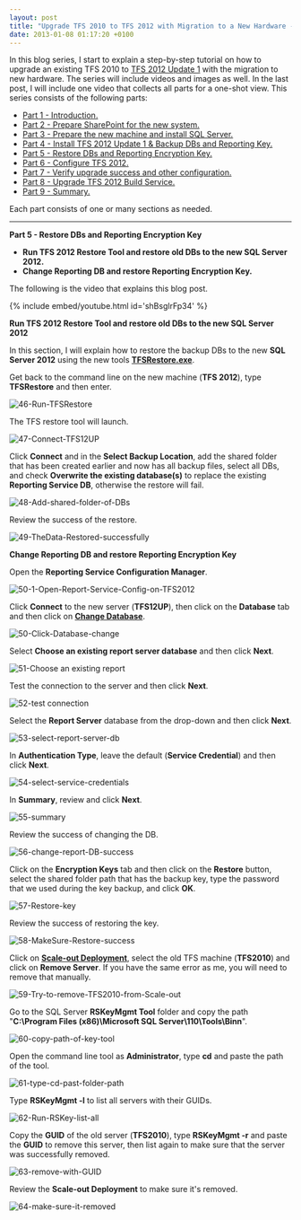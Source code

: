 ```yaml
---
layout: post
title: "Upgrade TFS 2010 to TFS 2012 with Migration to a New Hardware - Part 5: Restore DBs and Reporting Encryption Key"
date: 2013-01-08 01:17:20 +0100
---
```


In this blog series, I start to explain a step-by-step tutorial on how to upgrade an existing TFS 2010 to [TFS 2012 Update 1](http://msdn.microsoft.com/en-us/vstudio/ff637362.aspx) with the migration to new hardware. The series will include videos and images as well. In the last post, I will include one video that collects all parts for a one-shot view. This series consists of the following parts:

- [Part 1 - Introduction.](https://mohamedradwan-devops.github.io/posts/upgrade-tfs-2010-to-tfs-2012-with-migration-to-a-new-hardware-series/ "Part 1 - Introduction.")
- [Part 2 - Prepare SharePoint for the new system.](https://mohamedradwan-devops.github.io/posts/upgrade-tfs-2010-to-tfs-2012-with-migration-to-a-new-hardware-part-2-prepare-sharepoint-for-the-new-system/ "Part 2 - Prepare SharePoint for the new system.")
- [Part 3 - Prepare the new machine and install SQL Server.](https://mohamedradwan-devops.github.io/posts/upgrade-tfs-2010-to-tfs-2012-with-migration-to-a-new-hardware-part-3-prepare-the-new-machine-and-install-sql-server/ "Part 3 - Prepare the new machine and install SQL Server.")
- [Part 4 - Install TFS 2012 Update 1 & Backup DBs and Reporting Key.](https://mohamedradwan-devops.github.io/posts/upgrade-tfs-2010-to-tfs-2012-with-migration-to-a-new-hardware-part-4-install-tfs-2012-update-1-backup-dbs-and-reporting-key/ "Part 4 - Install TFS 2012 Update 1 & Backup DBs and Reporting Key.")
- [Part 5 - Restore DBs and Reporting Encryption Key.](https://mohamedradwan-devops.github.io/posts/upgrade-tfs-2010-to-tfs-2012-with-migration-to-a-new-hardware-part-5-restore-dbs-and-reporting-encryption-key/ "Part 5 - Restore DBs and Reporting Encryption Key.")
- [Part 6 - Configure TFS 2012.](https://mohamedradwan-devops.github.io/posts/upgrade-tfs-2010-to-tfs-2012-with-migration-to-a-new-hardware-part-6-configure-tfs-2012/ "Part 6 - Configure TFS 2012.")
- [Part 7 - Verify upgrade success and other configuration.](https://mohamedradwan-devops.github.io/posts/upgrade-tfs-2010-to-tfs-2012-with-migration-to-a-new-hardware-part-7-verify-upgrade-success-and-other-configuration/ "Part 7 - Verify upgrade success and other configuration.")
- [Part 8 - Upgrade TFS 2012 Build Service.](https://mohamedradwan-devops.github.io/posts/upgrade-tfs-2010-to-tfs-2012-with-migration-to-a-new-hardware-part-8-upgrade-tfs-2012-build-service/ "Part 8 - Upgrade TFS 2012 Build Service.")
- [Part 9 - Summary.](https://mohamedradwan-devops.github.io/posts/upgrade-tfs-2010-to-tfs-2012-with-migration-to-a-new-hardware-part-9-summary/ "Part 9 - Summary.")

Each part consists of one or many sections as needed.

---

**Part 5 - Restore DBs and Reporting Encryption Key**

- **Run TFS 2012 Restore Tool and restore old DBs to the new SQL Server 2012.**
- **Change Reporting DB and restore Reporting Encryption Key.**

The following is the video that explains this blog post.

{% include embed/youtube.html id='shBsglrFp34' %}


**Run TFS 2012 Restore Tool and restore old DBs to the new SQL Server 2012**

In this section, I will explain how to restore the backup DBs to the new **SQL Server 2012** using the new tools [**TFSRestore.exe**](http://msdn.microsoft.com/en-us/library/jj620932.aspx "Back up and Restore Data for TFS").

Get back to the command line on the new machine (**TFS 2012**), type **TFSRestore** and then enter.

![46-Run-TFSRestore](/assets/images/2013/01/46-run-tfsrestore-1.jpg)

The TFS restore tool will launch.

![47-Connect-TFS12UP](/assets/images/2013/01/47-connect-tfs12up-1.jpg?w=660)

Click **Connect** and in the **Select Backup Location**, add the shared folder that has been created earlier and now has all backup files, select all DBs, and check **Overwrite the existing database(s)** to replace the existing **Reporting Service DB**, otherwise the restore will fail.

![48-Add-shared-folder-of-DBs](/assets/images/2013/01/48-add-shared-folder-of-dbs.jpg)

Review the success of the restore.

![49-TheData-Restored-successfully](/assets/images/2013/01/49-thedata-restored-successfully-1.jpg)

**Change Reporting DB and restore Reporting Encryption Key**

Open the **Reporting Service Configuration Manager**.

![50-1-Open-Report-Service-Config-on-TFS2012](/assets/images/2013/01/50-1-open-report-service-config-on-tfs2012.jpg?w=660)

Click **Connect** to the new server (**TFS12UP**), then click on the **Database** tab and then click on [**Change Database**](http://msdn.microsoft.com/en-us/library/bb630434.aspx "Change Database Wizard").

![50-Click-Database-change](/assets/images/2013/01/50-click-database-change.jpg?w=660)

Select **Choose an existing report server database** and then click **Next**.

![51-Choose an existing report](/assets/images/2013/01/51-choose-an-existing-report.jpg)

Test the connection to the server and then click **Next**.

![52-test connection](/assets/images/2013/01/52-test-connection.jpg)

Select the **Report Server** database from the drop-down and then click **Next**.

![53-select-report-server-db](/assets/images/2013/01/53-select-report-server-db.jpg)

In **Authentication Type**, leave the default (**Service Credential**) and then click **Next**.

![54-select-service-credentials](/assets/images/2013/01/54-select-service-credentials.jpg)

In **Summary**, review and click **Next**.


![55-summary](/assets/images/2013/01/55-summary-1.jpg)

Review the success of changing the DB.

![56-change-report-DB-success](/assets/images/2013/01/56-change-report-db-success.jpg)

Click on the **Encryption Keys** tab and then click on the **Restore** button, select the shared folder path that has the backup key, type the password that we used during the key backup, and click **OK**.

![57-Restore-key](/assets/images/2013/01/57-restore-key.jpg?w=660)

Review the success of restoring the key.

![58-MakeSure-Restore-success](/assets/images/2013/01/58-makesure-restore-success-1.jpg?w=660)

Click on [**Scale-out Deployment**](http://msdn.microsoft.com/en-us/library/ms156453(v=sql.105).aspx "Configuring Reporting Services for Scale-Out Deployment"), select the old TFS machine (**TFS2010**) and click on **Remove Server**. If you have the same error as me, you will need to remove that manually.

![59-Try-to-remove-TFS2010-from-Scale-out](/assets/images/2013/01/59-try-to-remove-tfs2010-from-scale-out-1.jpg?w=660)

Go to the SQL Server **RSKeyMgmt Tool** folder and copy the path "**C:\Program Files (x86)\Microsoft SQL Server\110\Tools\Binn**".

![60-copy-path-of-key-tool](/assets/images/2013/01/60-copy-path-of-key-tool-1.jpg?w=660)

Open the command line tool as **Administrator**, type **cd** and paste the path of the tool.

![61-type-cd-past-folder-path](/assets/images/2013/01/61-type-cd-past-folder-path-1.jpg)

Type **RSKeyMgmt -l** to list all servers with their GUIDs.

![62-Run-RSKey-list-all](/assets/images/2013/01/62-run-rskey-list-all-1.jpg)

Copy the **GUID** of the old server (**TFS2010**), type **RSKeyMgmt -r** and paste the **GUID** to remove this server, then list again to make sure that the server was successfully removed.

![63-remove-with-GUID](/assets/images/2013/01/63-remove-with-guid-1.jpg)

Review the **Scale-out Deployment** to make sure it's removed.

![64-make-sure-it-removed](/assets/images/2013/01/64-make-sure-it-removed-1.jpg?w=660)
